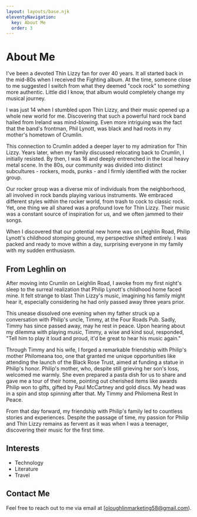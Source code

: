 ```yaml
---
layout: layouts/base.njk
eleventyNavigation:
  key: About Me
  order: 3
---
```

# About Me
I've been a devoted Thin Lizzy fan for over 40 years. It all started back in the mid-80s when I received the Fighting album. At the time, someone close to me suggested I switch from what they deemed "cock rock" to something more authentic. Little did I know, that album would completely change my musical journey.

I was just 14 when I stumbled upon Thin Lizzy, and their music opened up a whole new world for me. Discovering that such a powerful hard rock band hailed from Ireland was mind-blowing. Even more intriguing was the fact that the band's frontman, Phil Lynott, was black and had roots in my mother's hometown of Crumlin.

This connection to Crumlin added a deeper layer to my admiration for Thin Lizzy. Years later, when my family discussed relocating back to Crumlin, I initially resisted. By then, I was 16 and deeply entrenched in the local heavy metal scene. In the 80s, our community was divided into distinct subcultures - rockers, mods, punks - and I firmly identified with the rocker group.

Our rocker group was a diverse mix of individuals from the neighborhood, all involved in rock bands playing various instruments. We embraced different styles within the rocker world, from trash to cock to classic rock. Yet, one thing we all shared was a profound love for Thin Lizzy. Their music was a constant source of inspiration for us, and we often jammed to their songs.

When I discovered that our potential new home was on Leighlin Road, Philip Lynott's childhood stomping ground, my perspective shifted entirely. I was packed and ready to move within a day, surprising everyone in my family with my sudden enthusiasm.

## From Leghlin on

After moving into Crumlin on Leighlin Road, I awoke from my first night's sleep to the surreal realization that Philip Lynott's childhood home faced mine. It felt strange to blast Thin Lizzy's music, imagining his family might hear it, especially considering he had only passed away three years prior.

This unease dissolved one evening when my father struck up a conversation with Philip's uncle, Timmy, at the Four Roads Pub. Sadly, Timmy has since passed away, may he rest in peace. Upon hearing about my dilemma with playing music, Timmy, a wise and kind soul, responded, "Tell him to play it loud and proud, it'd be great to hear his music again."

Through Timmy and his wife, I forged a remarkable friendship with Philip's mother Philomeana too, one that granted me unique opportunities like attending the launch of the Black Rose Trust, aimed at funding a statue in Philip's honor. Philip's mother, who, despite still grieving her son's loss, welcomed me warmly. She even prepared a pasta dish for us to share and gave me a tour of their home, pointing out cherished items like awards Philip won to gifts, gifted by Paul McCartney and gold discs. My head was in a spin and stop spinning after that. My Timmy and Philomena Rest In Peace.

From that day forward, my friendship with Philip's family led to countless stories and experiences. Despite the passage of time, my passion for Philip and Thin Lizzy remains as fervent as it was when I was a teenager, discovering their music for the first time.

## Interests

- Technology
- Literature
- Travel

## Contact Me

Feel free to reach out to me via email at [oloughlinmarketing58@gmail.com).


